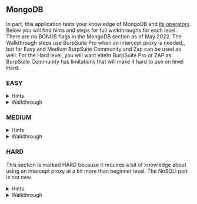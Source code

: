 ## MongoDB 

In part, this application tests your knowledge of MongoDB and [its operators](https://www.mongodb.com/docs/manual/reference/operator/query/). Below you will find hints and steps for full walkthroughs for each level. There are no BONUS flags in the MongoDB section as of May 2022. The Walkthrough steps use BurpSuite Pro when an intercept proxy is needed,, but for Easy and Medium BurpSuite Community and Zap can be used as well. For the Hard level, you will want eitehr BurpSuite Pro or ZAP as BurpSuite Community has limitations that will make it hard to use on level Hard.

### EASY

<details>
  <summary>Hints</summary>

  1. Can you carft a request causing application to display an error that includes the query being sent to MongoDB? 
  2. Can you modify the request to use [an operator](https://www.mongodb.com/docs/manual/reference/operator/query/), causing MongoDB to respond in the way an SQL database might respond to ```x' or 'x'='x```?
</details>

<details>
  <summary>Walkthrough</summary>

  1. Browse to the [MongoDB page](http://localhost:8084/app/?db=MongoDB) of the DVNoSQLi app.
  2. Enter any username and password combo you like and hit submit.
  3. Observe the URL in your browser's location bar and see that the form data is in the querystring.
  4. Change the username to ```'"``` and hit submit.
  5. Observe no error is rendered to the screen.
  6. Now, in the location bar, edit the querystring by adding ```[$xx]``` between ```[name]``` and ```=``` and hit enter. The URL should look something like: ```http://localhost:8084/?fields[name][$xx]='"&fields[passwd]=asdf&db=mongodb&submit=submit```
  7. Observe the error rendered to the screen, and, if you are not familiar with [MongoDB operators](https://www.mongodb.com/docs/manual/reference/operator/query/), study them.
  8. Now modify the URL again, this time using valid operators with both ```[name]``` and ```[passwd]``` fields.
  <blockquote>
  <details>
    <summary>Exact URL to get flags</summary>

    http://localhost:8084/?fields[name][$gt]=0&fields[passwd][$gt]=0&db=mongodb&submit=submit

  </details>

  </blockquote>

</details>

### MEDIUM 

<details>
  <summary>Hints</summary>

  1. Can you carft a request causing application to display an error that includes the query being sent to MongoDB? 
  2. Can you figure out how to inject the right javascript to get all users?
</details>

<details>
  <summary>Walkthrough</summary>

  1. Browse to the [MongoDB page](http://localhost:8084/app/?db=mongodb) of the DVNoSQLi app.
  2. Enter ```'"``` into the username field and enter anything into the password field, then click submit.
  3. Observe the error rendered to the screen.
  4. Craft the payload you think will work, entering your payload into the username or password field, then click submit.
  <blockquote>
  <details>
    <summary>Exact payload to get flags</summary>

    '; return true; //

  </details>

  </blockquote>

  </details>

</details>

### HARD

This section is marked HARD because it requires a bit of knowledge about using an intercept proxy at a bit more than beginner level. The NoSQLi part is not new.

<details>
  <summary>Hints</summary>

  1. You will use a form of NoSQL Injection encountered in Easy or Medium level. 
  2. You should examine requests submitted carefully and attempt to discover new data using Burp Intruder or ZAP's "attack" -> "fuzz" functionality.
</details>

<details>
  <summary>Walkthrough</summary>

  1. Turn **Intercept** on in BurpSuite's **Proxy**.
  2. Back in your browser, browse to the [MongoDB page](http://localhost:8084/app/?db=MongoDB) of the DVNoSQLi app.
  3. Enter any username and password combo you like and hit submit.
  4. Back in Burp, examine the POST body of the request.
  5. What information might you attack in the POST request body other than the values of name and passwd?
  <blockquote>
    <details>
      <summary>Click for list of attack parameters</summary>

      name
      passwd
  
  </blockquote>

  6. Go ahead and forward the request on.
  7. In Burp, go into the **HTTP History** tab of the **Proxy** app and find the request you just observed.
  8. Right click the request and send it to **Intruder**.
  9. In **Intruder**, clear the default selections and select ```name``` and ```passwd``` in the POST body of the request as the data you want to attack.
  10. Additionally change the ```=whateverusernameyouused``` to ```[$gt]=0``` and do the same for the ```=whateverpasswordyouused```.
  11. At the top, in the **Choose an attack type** section, select "Cluster bomb".
  12. Switch to the **Payloads** tab of **Intruder**, 
  13. select **Runtime File** as your **Payload Type** for both Payload sets 1 and 2.
  14. In the **Payload Option** section, select the common-columns.txt file in the **payloads** directory of this repository for both payload 1 and payload 2.
  15. In the **Options** tab, scroll down to the **Grep Match** section
  16. Check the "Flag result items with responses matching these expressions." box
  17. Clear the section by pressing "Clear"
  18. Add "FLAG" or "HARD" to the **Grep - Match** section.
  19. Scroll back to the top and click "Start Attack".
  20. In the attack window, sort on FLAG.
  21. Wait for it.
</details>

